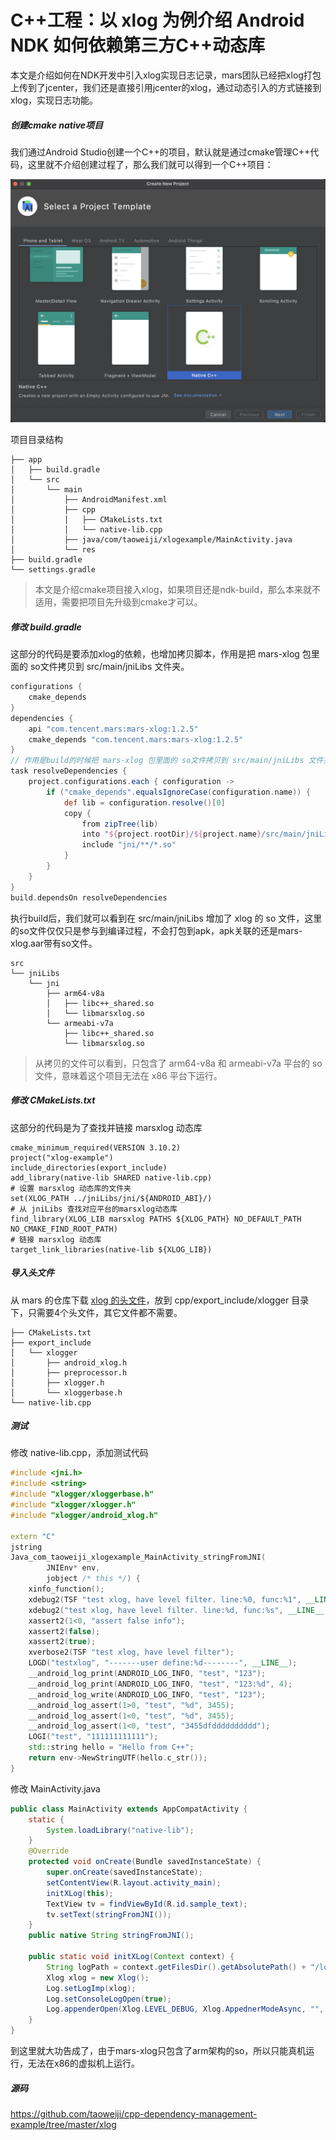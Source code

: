 # C++工程：以 xlog 为例介绍 Android NDK 如何依赖第三方C++动态库
本文是介绍如何在NDK开发中引入xlog实现日志记录，mars团队已经把xlog打包上传到了jcenter，我们还是直接引用jcenter的xlog，通过动态引入的方式链接到xlog，实现日志功能。
##### 创建cmake native项目
我们通过Android Studio创建一个C++的项目，默认就是通过cmake管理C++代码，这里就不介绍创建过程了，那么我们就可以得到一个C++项目：

![](images/create-xlog-example.jpg)


项目目录结构
```
├── app
│   ├── build.gradle
│   └── src
│       └── main
│           ├── AndroidManifest.xml
│           ├── cpp
│           │   ├── CMakeLists.txt
│           │   └── native-lib.cpp
│           ├── java/com/taoweiji/xlogexample/MainActivity.java
│           └── res
├── build.gradle
└── settings.gradle
```
> 本文是介绍cmake项目接入xlog，如果项目还是ndk-build，那么本来就不适用，需要把项目先升级到cmake才可以。

##### 修改 build.gradle

这部分的代码是要添加xlog的依赖，也增加拷贝脚本，作用是把 mars-xlog 包里面的 so文件拷贝到 src/main/jniLibs 文件夹。

```groovy
configurations {
    cmake_depends
}
dependencies {
    api "com.tencent.mars:mars-xlog:1.2.5"
    cmake_depends "com.tencent.mars:mars-xlog:1.2.5"
}
// 作用是build的时候把 mars-xlog 包里面的 so文件拷贝到 src/main/jniLibs 文件夹
task resolveDependencies {
    project.configurations.each { configuration ->
        if ("cmake_depends".equalsIgnoreCase(configuration.name)) {
            def lib = configuration.resolve()[0]
            copy {
                from zipTree(lib)
                into "${project.rootDir}/${project.name}/src/main/jniLibs/"
                include "jni/**/*.so"
            }
        }
    }
}
build.dependsOn resolveDependencies
```

执行build后，我们就可以看到在 src/main/jniLibs 增加了 xlog 的 so 文件，这里的so文件仅仅只是参与到编译过程，不会打包到apk，apk关联的还是mars-xlog.aar带有so文件。

```
src
└── jniLibs
    └── jni
        ├── arm64-v8a
        │   ├── libc++_shared.so
        │   └── libmarsxlog.so
        └── armeabi-v7a
            ├── libc++_shared.so
            └── libmarsxlog.so
```

> 从拷贝的文件可以看到，只包含了 arm64-v8a 和 armeabi-v7a 平台的 so文件，意味着这个项目无法在 x86 平台下运行。

##### 修改 CMakeLists.txt

这部分的代码是为了查找并链接 marsxlog 动态库

```
cmake_minimum_required(VERSION 3.10.2)
project("xlog-example")
include_directories(export_include)
add_library(native-lib SHARED native-lib.cpp)
# 设置 marsxlog 动态库的文件夹
set(XLOG_PATH ../jniLibs/jni/${ANDROID_ABI}/)
# 从 jniLibs 查找对应平台的marsxlog动态库
find_library(XLOG_LIB marsxlog PATHS ${XLOG_PATH} NO_DEFAULT_PATH NO_CMAKE_FIND_ROOT_PATH)
# 链接 marsxlog 动态库
target_link_libraries(native-lib ${XLOG_LIB})
```

##### 导入头文件

从 mars 的仓库下载 [xlog 的头文件](https://github.com/Tencent/mars/tree/master/mars/comm/xlogger)，放到 cpp/export_include/xlogger 目录下，只需要4个头文件，其它文件都不需要。

```
├── CMakeLists.txt
├── export_include
│   └── xlogger
│       ├── android_xlog.h
│       ├── preprocessor.h
│       ├── xlogger.h
│       └── xloggerbase.h
└── native-lib.cpp
```

##### 测试

修改 native-lib.cpp，添加测试代码

```c++
#include <jni.h>
#include <string>
#include "xlogger/xloggerbase.h"
#include "xlogger/xlogger.h"
#include "xlogger/android_xlog.h"

extern "C"
jstring
Java_com_taoweiji_xlogexample_MainActivity_stringFromJNI(
        JNIEnv* env,
        jobject /* this */) {
    xinfo_function();
    xdebug2(TSF "test xlog, have level filter. line:%0, func:%1", __LINE__, __FUNCTION__);
    xdebug2("test xlog, have level filter. line:%d, func:%s", __LINE__, __FUNCTION__);
    xassert2(1<0, "assert false info");
    xassert2(false);
    xassert2(true);
    xverbose2(TSF "test xlog, have level filter");
    LOGD("testxlog", "-------user define:%d--------", __LINE__);
    __android_log_print(ANDROID_LOG_INFO, "test", "123");
    __android_log_print(ANDROID_LOG_INFO, "test", "123:%d", 4);
    __android_log_write(ANDROID_LOG_INFO, "test", "123");
    __android_log_assert(1>0, "test", "%d", 3455);
    __android_log_assert(1<0, "test", "%d", 3455);
    __android_log_assert(1<0, "test", "3455dfdddddddddd");
    LOGI("test", "111111111111");
    std::string hello = "Hello from C++";
    return env->NewStringUTF(hello.c_str());
}
```

修改 MainActivity.java

```java
public class MainActivity extends AppCompatActivity {
    static {
        System.loadLibrary("native-lib");
    }
    @Override
    protected void onCreate(Bundle savedInstanceState) {
        super.onCreate(savedInstanceState);
        setContentView(R.layout.activity_main);
        initXLog(this);
        TextView tv = findViewById(R.id.sample_text);
        tv.setText(stringFromJNI());
    }
    public native String stringFromJNI();
    
    public static void initXLog(Context context) {
        String logPath = context.getFilesDir().getAbsolutePath() + "/logsample/xlog";
        Xlog xlog = new Xlog();
        Log.setLogImp(xlog);
        Log.setConsoleLogOpen(true);
        Log.appenderOpen(Xlog.LEVEL_DEBUG, Xlog.AppednerModeAsync, "", logPath, "LOGSAMPLE", 0);
    }
}
```

到这里就大功告成了，由于mars-xlog只包含了arm架构的so，所以只能真机运行，无法在x86的虚拟机上运行。
##### 源码
https://github.com/taoweiji/cpp-dependency-management-example/tree/master/xlog
